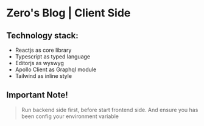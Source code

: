 # Zero's Blog | Client Side

## Technology stack:
- Reactjs as core library
- Typescript as typed language
- Editorjs as wyswyg
- Apollo Client as Graphql module
- Tailwind as inline style 

## Important Note!
> Run backend side first, before start frontend side. And ensure you has been config your environment variable

